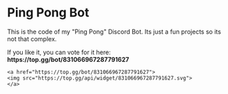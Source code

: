 # Ping Pong Bot
<html>
  <head>
    <p> This is the code of my "Ping Pong" Discord Bot. Its just a fun projects so its not that complex. </p>
    <p> If you like it, you can vote for it here: <strong> https://top.gg/bot/831066967287791627 </strong> </p>

    <a href="https://top.gg/bot/831066967287791627">
    <img src="https://top.gg/api/widget/831066967287791627.svg">
    </a>
   </head>
</html>
